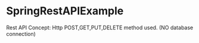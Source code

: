 # SpringRestAPIExample
Rest API Concept: Http POST,GET,PUT,DELETE method used. (NO database connection) 

